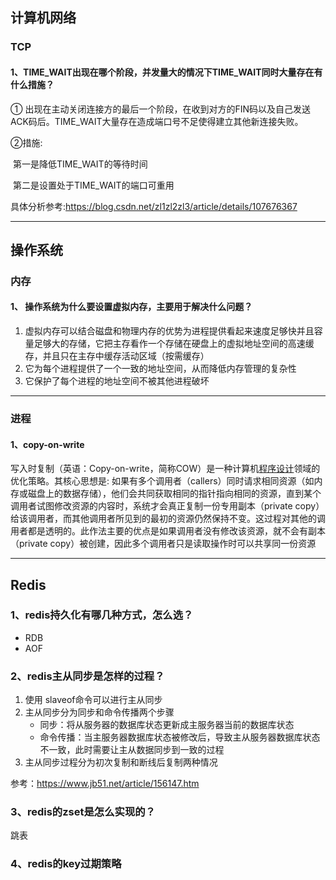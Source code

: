 ## 计算机网络

### TCP

#### 1、TIME_WAIT出现在哪个阶段，并发量大的情况下TIME_WAIT同时大量存在有什么措施？

① 出现在主动关闭连接方的最后一个阶段，在收到对方的FIN码以及自己发送ACK码后。TIME_WAIT大量存在造成端口号不足使得建立其他新连接失败。

②措施: 

​	 第一是降低TIME_WAIT的等待时间

​	第二是设置处于TIME_WAIT的端口可重用

具体分析参考:https://blog.csdn.net/zl1zl2zl3/article/details/107676367

------

## 操作系统

### 内存

#### 1、 操作系统为什么要设置虚拟内存，主要用于解决什么问题？

1. 虚拟内存可以结合磁盘和物理内存的优势为进程提供看起来速度足够快并且容量足够大的存储，它把主存看作一个存储在硬盘上的虚拟地址空间的高速缓存，并且只在主存中缓存活动区域（按需缓存）
2. 它为每个进程提供了一个一致的地址空间，从而降低内存管理的复杂性
3. 它保护了每个进程的地址空间不被其他进程破坏

-----

### 进程

#### 1、copy-on-write

写入时复制（英语：Copy-on-write，简称COW）是一种计算机[程序设计](https://wikipedia.hk.wjbk.site/baike-程式設計)领域的优化策略。其核心思想是: 如果有多个调用者（callers）同时请求相同资源（如内存或磁盘上的数据存储），他们会共同获取相同的指针指向相同的资源，直到某个调用者试图修改资源的内容时，系统才会真正复制一份专用副本（private copy）给该调用者，而其他调用者所见到的最初的资源仍然保持不变。这过程对其他的调用者都是透明的。此作法主要的优点是如果调用者没有修改该资源，就不会有副本（private copy）被创建，因此多个调用者只是读取操作时可以共享同一份资源

----

## Redis

### 1、redis持久化有哪几种方式，怎么选？

- RDB
- AOF

### 2、redis主从同步是怎样的过程？

1. 使用 slaveof命令可以进行主从同步
2. 主从同步分为同步和命令传播两个步骤
    - 同步：将从服务器的数据库状态更新成主服务器当前的数据库状态
    - 命令传播：当主服务器数据库状态被修改后，导致主从服务器数据库状态不一致，此时需要让主从数据同步到一致的过程
3. 主从同步过程分为初次复制和断线后复制两种情况

参考：https://www.jb51.net/article/156147.htm

### 3、redis的zset是怎么实现的？

跳表

### 4、redis的key过期策略